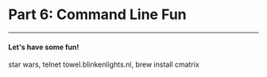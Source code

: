 # Part 6: Command Line Fun

---

#### Let's have some fun!

star wars, telnet towel.blinkenlights.nl, brew install cmatrix

